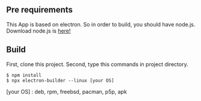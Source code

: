 ## Pre requirements
This App is based on electron. So in order to build, you should have node.js. Download node.js is [here!](https://nodejs.org/) 

## Build
First, clone this project.
Second, type this commands in project directory.
```
$ npm install 
$ npx electron-builder --linux [your OS]
```
[your OS] : deb, rpm, freebsd, pacman, p5p, apk